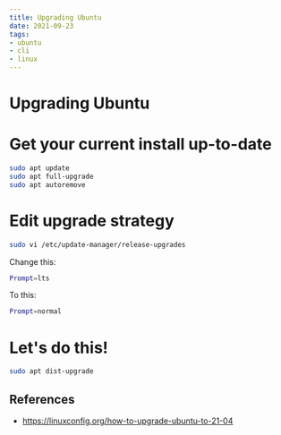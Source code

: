 ```yaml
---
title: Upgrading Ubuntu
date: 2021-09-23
tags:
- ubuntu
- cli
- linux
---
```


# Upgrading Ubuntu

# Get your current install up-to-date
```bash
sudo apt update
sudo apt full-upgrade
sudo apt autoremove
```

# Edit upgrade strategy
```bash
sudo vi /etc/update-manager/release-upgrades
```

Change this:
```bash
Prompt=lts
```

To this:
```bash
Prompt=normal
```

# Let's do this!
```bash
sudo apt dist-upgrade
```

## References
- https://linuxconfig.org/how-to-upgrade-ubuntu-to-21-04

